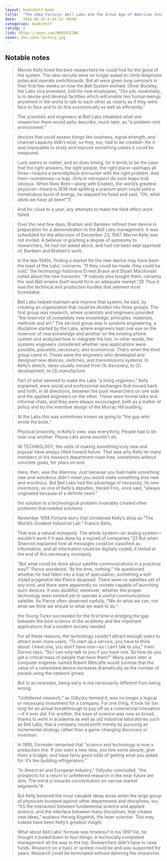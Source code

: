 ```yaml
---
layout: bookshelf-book
title:  "The Idea Factory: Bell Labs and the Great Age of American Innovation"
date:   2016-06-15 6:43:33 +0300
categories: bookshelf
rating: 5
link: https://amzn.com/B005GSZIWG
cover: the-idea-factory.jpg
---
```

## Notable notes

> Mervin Kelly hired the best researchers he could find for the good of the system. The new recruits were no longer asked to climb telephone poles and operate switchboards. But all were given long seminars in their first few weeks on how the Bell System worked. Oliver Buckley, the Labs vice president, told his new employees, “Our job, essentially, is to devise and develop facilities which will enable two human beings anywhere in the world to talk to each other as clearly as if they were face to face and to do this economically as well as efficiently.”

> The scientists and engineers at Bell Labs inhabited what one researcher there would aptly describe, much later, as “a problem-rich environment.”


> devices that could assess things like loudness, signal strength, and channel capacity didn’t exist, so they, too, had to be created—for it was impossible to study and improve something unless it could be measured.


> Luck seems to matter, and so does timing, for it tends to be the case that the right answers, the right people, the right place—perhaps all three—require a serendipitous encounter with the right problem. And then—sometimes—a leap. Only in retrospect do such leaps look obvious. When Niels Bohr—along with Einstein, the world’s greatest physicist—heard in 1938 that splitting a uranium atom could yield a tremendous burst of energy, he slapped his head and said, “Oh, what idiots we have all been!”11


> And for close to a year, any attempts to make the field effect work failed.


> Over the next few days, Brattain and Bardeen refined their device in preparation for a demonstration to the Bell Labs management. It was scheduled for the afternoon of December 23, 1947. Mervin Kelly was not invited. A believer in granting a degree of autonomy to researchers, he had not asked about, and had not been kept apprised of, Bardeen and Brattain’s work.


> In the late 1940s, finding a market for the new device may have been the least of the Labs’ concerns. “If they could be made, they could be sold,” the technology historians Ernest Braun and Stuart Macdonald noted about the new transistor. “If nobody else bought them, certainly the vast Bell empire itself would form an adequate market.”30 Thus it was the technical and production hurdles that seemed most formidable.


> Bell Labs helped maintain and improve that system, he said, by creating an organization that could be divided into three groups. The first group was research, where scientists and engineers provided “the reservoir of completely new knowledge, principles, materials, methods and art.” The second group was in systems engineering, a discipline started by the Labs, where engineers kept one eye on the reservoir of new knowledge and another on the existing phone system and analyzed how to integrate the two. In other words, the systems engineers considered whether new applications were possible, plausible, necessary, and economical. That’s when the third group came in. These were the engineers who developed and designed new devices, switches, and transmissions systems. In Kelly’s sketch, ideas usually moved from (1) discovery, to (2) development, to (3) manufacture.


> Part of what seemed to make the Labs “a living organism,” Kelly explained, were social and professional exchanges that moved back and forth, in all directions, between the pure researchers on one side and the applied engineers on the other. These were formal talks and informal chats, and they were always encouraged, both as a matter of policy and by the inventive design of the Murray Hill building.


> At the Labs this was sometimes known as going to “the guy who wrote the book.”


> Physical proximity, in Kelly’s view, was everything. People had to be near one another. Phone calls alone wouldn’t do.


> IN TECHNOLOGY, the odds of making something truly new and popular have always tilted toward failure. That was why Kelly let many members of his research department roam free, sometimes without concrete goals, for years on end.


> Here, then, was the dilemma: Just because you had made something new and wondrous didn’t mean you would make something else new and wondrous. But Bell Labs had the advantage of necessity; its new inventions, as one of Kelly’s deputies, Harald Friis, once said, “always originated because of a definite need.”


> the solution to a technological problem invariably created other problems that needed solutions.


> November 1958 Fortune story that christened Kelly’s shop as “The World’s Greatest Industrial Lab.” Francis Bello,


> That was a natural monopoly. The whole system—an analog system—wouldn’t work if it was done by a myriad of companies.”22 But when Shannon explained how all messages could be classified as information, and all information could be digitally coded, it hinted at the end of this necessary monopoly.


> “But what could be done about satellite communications in a practical way?” Pierce wondered. “At the time, nothing.” He questioned whether he had fallen into a trap of speculation, something a self-styled pragmatist like Pierce despised. There were no satellites yet of any kind, and there were apparently no rockets capable of launching such devices. It was doubtful, moreover, whether the proper technology even existed yet to operate a useful communications satellite. As Pierce often observed ruefully, “We do what we can, not what we think we should or what we want to do.”


> the Young Turks succeeded for the first time in bridging the gap between the best science of the academy and the important applications that a modern society needed.


> For all these reasons, the technology couldn’t attract enough users to attract even more users. “To start up a service, you have to think about: I have one, you don’t have one—so I can’t talk to you,” Irwin Dorros says. “So I can only talk to you if you have one. So how do you get a critical mass of people that have them?” Many years later, a computer engineer named Robert Metcalfe would surmise that the value of a networked device increases dramatically as the number of people using the network grows.


> But to an innovator, being early is not necessarily different from being wrong.


> “Unfettered research,” as Odlyzko termed it, was no longer a logical or necessary investment for a company. For one thing, it took far too long for an actual breakthrough to pay off as a commercial innovation—if it ever did. For another, the base of science was now so broad, thanks to work in academia as well as old industrial laboratories such as Bell Labs, that a company could profit merely by pursuing an incremental strategy rather than a game-changing discovery or invention.


> In 1995, Forrester remarked that “science and technology is now a production line. If you want a new idea, you hire some people, give them a budget, and have fairly good odds of getting what you asked for. It’s like building refrigerators.”


> “In American and European industry,” Odlyzko concluded, “the prospects for a return to unfettered research in the near future are slim. The trend is towards concentration on narrow market segments.”4


> But Kelly believed the most valuable ideas arose when the large group of physicists bumped against other departments and disciplines, too. “It’s the interaction between fundamental science and applied science, and the interface between many disciplines, that creates new ideas,” explains Herwig Kogelnik, the laser scientist. This may indeed have been Kelly’s greatest insight.


> What about Bell Labs’ formula was timeless? In his 1997 list, he thought it boiled down to four things: A technically competent management all the way to the top. Researchers didn’t have to raise funds. Research on a topic or system could be and was supported for years. Research could be terminated without damning the researcher.
